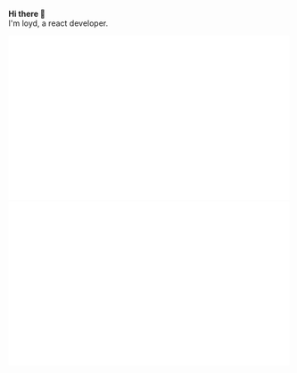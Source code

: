 <b>Hi there 👋</b> <br>
I'm loyd, a react developer.

![](https://github.com/loydcose/github-stats/blob/master/generated/overview.svg)
![](https://github.com/loydcose/github-stats/blob/master/generated/languages.svg)
